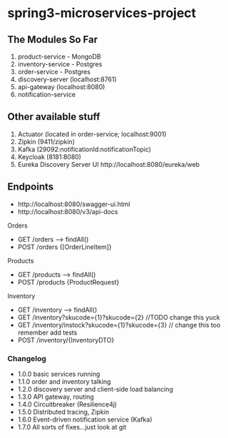 # spring3-microservices-project

## The Modules So Far
1. product-service - MongoDB
2. inventory-service - Postgres
3. order-service - Postgres
4. discovery-server (localhost:8761)
5. api-gateway (localhost:8080)
6. notification-service

## Other available stuff
1. Actuator (located in order-service; localhost:9001)
2. Zipkin (9411/zipkin)
3. Kafka (29092:notificationId:notificationTopic)
4. Keycloak (8181:8080)
5. Eureka Discovery Server UI http://localhost:8080/eureka/web

## Endpoints
- http://localhost:8080/swagger-ui.html
- http://localhost:8080/v3/api-docs

Orders 
- GET /orders --> findAll()
- POST /orders {[OrderLineItem]}

Products
- GET /products --> findAll()
- POST /products {ProductRequest}

Inventory 
- GET /inventory --> findAll()
- GET /inventory?skucode={1}?skucode={2} //TODO change this yuck
- GET /inventory/instock?skucode={1}?skucode={3} // change this too  remember add tests
- POST /inventory/{InventoryDTO}

### Changelog
- 1.0.0 basic services running
- 1.1.0 order and inventory talking
- 1.2.0 discovery server and client-side load balancing
- 1.3.0 API gateway, routing
- 1.4.0 Circuitbreaker (Resilience4j)
- 1.5.0 Distributed tracing, Zipkin
- 1.6.0 Event-driven notification service (Kafka)
- 1.7.0 All sorts of fixes...just look at git